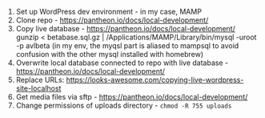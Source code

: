 1. Set up WordPress dev environment - in my case, MAMP
1. Clone repo - https://pantheon.io/docs/local-development/
1. Copy live database - https://pantheon.io/docs/local-development/
  gunzip < betabase.sql.gz | /Applications/MAMP/Library/bin/mysql -uroot -p avlbeta
  (in my env, the myqsl part is aliased to mampsql to avoid confusion with the other mysql installed with homebrew)
1. Overwrite local database connected to repo with live database - https://pantheon.io/docs/local-development/
1. Replace URLs: https://looks-awesome.com/copying-live-wordpress-site-localhost
1. Get media files via sftp - https://pantheon.io/docs/local-development/
1. Change permissions of uploads directory - `chmod -R 755 uploads`
